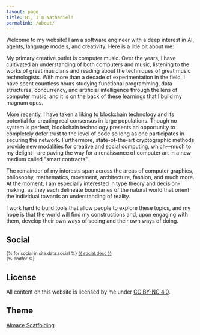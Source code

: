 ```yaml
---
layout: page
title: Hi, I'm Nathaniel!
permalink: /about/
---
```


Welcome to my website! I am a software engineer with a deep interest in AI,
agents, language models, and creativity. Here is a litle bit about me:

My primary creative outlet is computer music. Over the years, I have cultivated
an understanding of both computers and music, listening to the works of great
musicians and reading about the techniques of great music technologists. With
more than a decade of experimentation in the field, I have spent countless hours
studying functional programming, data structures, concurrency, and artificial
intelligence through the lens of computer music, and it is on the back of these
learnings that I build my magnum opus.

More recently, I have taken a liking to blockchain technology and its potential
for creating real consensus in large populations. Though no system is perfect,
blockchain technology presents an opportunity to completely defer trust to the
level of code so long as one participates in securing the network. Furthermore,
state-of-the-art cryptographic methods provide new modalities for creative and
social computing, which&mdash;much to my delight&mdash;are paving the way for
a renaissance of computer art in a new medium called "smart contracts".

The remainder of my interests span across the areas of computer graphics,
philosophy, mathematics, movement, architecture, fashion, and much more. At the
moment, I am especially interested in type theory and decision-making, as they
each delineate boundaries of the natural world that orient the individual
towards an understanding of reality.

I work hard to build tools that allow people to explore these topics, and my
hope is that the world will find my constructions and, upon engaging with them,
develop their own ways of seeing and their own ways of doing.

## Social

<p>
  <small>
  {% for social in site.data.social %}
    <a target="_blank" href="{{ social.url }}" title="{{ social.title }}">
      <i class="fa {{ social.icon }}" style="min-width: 1.8vw"></i>
      {{ social.desc }}
    </a><br>
  {% endfor %}
  </small>
</p>

## License

<p>
  All content on this website is licensed by me under
  <a target="_blank" href="http://creativecommons.org/licenses/by-nc/4.0/">CC BY-NC 4.0</a>.
</p>

## Theme

<p>
  <a target="_blank" href="http://sparanoid.com/lab/amsf/">Almace Scaffolding</a>
</p>
